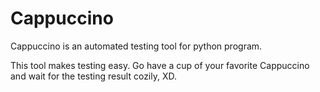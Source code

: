# Cappuccino
Cappuccino is an automated testing tool for python program.

This tool makes testing easy. Go have a cup of your favorite Cappuccino and wait for the testing result cozily, XD.
